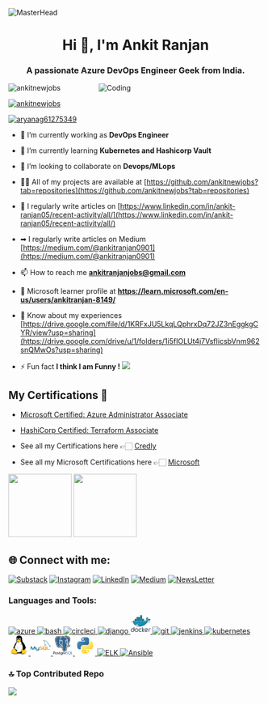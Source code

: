 ![MasterHead](https://blogger.googleusercontent.com/img/b/R29vZ2xl/AVvXsEibK9Sg6OGUDk_TcTJfrhAhkSsVD4gKknMnv2W2FuQbOwy3E39aCoFqFoRAwDuOFlLoNnOYh7Gmc2J6WML3f-LZG90MFqZvtLcL2YYqG4F_OBACnP0cH4jiG6EQ5WCNDo3CroMjhL1iyKt9l4waMPV_6Dx3_UaDyrk7zdP8X9n_7cpni8hYp-aDm6FI/s1600/I023_BlogBanner-01.png)

<h1 align="center">Hi 👋, I'm Ankit Ranjan</h1>
<h3 align="center">A passionate Azure DevOps Engineer Geek from India.</h3>

<img align="right" alt="Coding" width="325" src="https://cdn.dribbble.com/users/1162077/screenshots/3848914/programmer.gif">

<p align="left"> <img src="https://komarev.com/ghpvc/?username=ankitnewjobs&label=Profile%20views&color=0e75b6&style=flat" alt="ankitnewjobs" /> </p>

<p align="left"> <a href="https://github.com/ryo-ma/github-profile-trophy"><img src="https://github-profile-trophy.vercel.app/?username=ankitnewjobs" alt="ankitnewjobs" /></a> </p>

<p align="left"> <a href="https://twitter.com/ankitranjan621" target="blank"><img src="https://img.shields.io/twitter/follow/ankitranjan6219?logo=twitter&style=for-the-badge" alt="aryanag61275349" /></a> </p>

- 🔭 I’m currently working as **DevOps Engineer**

- 🌱 I’m currently learning **Kubernetes and Hashicorp Vault**

- 👯 I’m looking to collaborate on **Devops/MLops**

- 👨‍💻 All of my projects are available at [https://github.com/ankitnewjobs?tab=repositories](https://github.com/ankitnewjobs?tab=repositories)

- 📝 I regularly write articles on [https://www.linkedin.com/in/ankit-ranjan05/recent-activity/all/](https://www.linkedin.com/in/ankit-ranjan05/recent-activity/all/)

- ➡ I regularly write articles on Medium [https://medium.com/@ankitranjan0901](https://medium.com/@ankitranjan0901)
  
- 📫 How to reach me **ankitranjanjobs@gmail.com**

- 📎 Microsoft learner profile at **https://learn.microsoft.com/en-us/users/ankitranjan-8149/**

- 📄 Know about my experiences [https://drive.google.com/file/d/1KRFxJU5LkqLQphrxDq72JZ3nEggkgCYR/view?usp=sharing](https://drive.google.com/drive/u/1/folders/1i5fIOLUt4j7VsfIicsbVnm962snQMwOs?usp=sharing)


- ⚡ Fun fact **I think I am Funny !**
![](https://hit.yhype.me/github/profile?user_id=132704247)


##  **My Certifications 🏅**
- [Microsoft Certified: Azure Administrator Associate](https://learn.microsoft.com/en-us/users/ankitranjan-8149/credentials/certification/azure-administrator?tab=credentials-tab)
  
- [HashiCorp Certified: Terraform Associate](https://www.credly.com/badges/cd228e03-3a77-4a18-b8d2-6af1ddaae06e)

- See all my Certifications here 👉🏻 [Credly](https://www.credly.com/users/ankit-ranjan05)
- See all my Microsoft Certifications here 👉🏻 [Microsoft](https://learn.microsoft.com/en-us/users/ankitranjan-8149/credentials?tab=credentials-tab)

<p align="left">
  <img src="https://images.credly.com/images/35d18649-95c6-4c78-b07a-cfc1362318f3/azure-administrator-associate.png" width="125" height="125">
  <img src="https://images.credly.com/size/340x340/images/ed4be915-68f8-428a-b332-40ded9084ee5/blob" width="125" height="125">
</p>

## 🌐 Connect with me:

[![Substack](https://img.shields.io/badge/Substack-1769ff?logo=Substack&logoColor=white)](https://substack.com/@ankitnewjobs?utm_source=user-menu) [![Instagram](https://img.shields.io/badge/Instagram-%23E4405F.svg?logo=Instagram&logoColor=white)](https://instagram.com/ankit.ranjan) [![LinkedIn](https://img.shields.io/badge/LinkedIn-%230077B5.svg?logo=linkedin&logoColor=white)](https://www.linkedin.com/in/ankit-ranjan05/) [![Medium](https://img.shields.io/badge/Medium-12100E?logo=medium&logoColor=white)](https://medium.com/@ankitranjan0901)  [![NewsLetter](https://img.shields.io/badge/NewsLetter-12100E?logo=NewsLetter&logoColor=white)](https://www.linkedin.com/newsletters/the-azure-guy-7197064229571424256/)

<h3 align="left">Languages and Tools:</h3>
<a href="https://azure.microsoft.com/en-in/" target="_blank" rel="noreferrer"> <img src="https://www.vectorlogo.zone/logos/microsoft_azure/microsoft_azure-icon.svg" alt="azure" width="40" height="40"/> </a>  <a href="https://www.gnu.org/software/bash/" target="_blank" rel="noreferrer"> <img src="https://www.vectorlogo.zone/logos/gnu_bash/gnu_bash-icon.svg" alt="bash" width="40" height="40"/> </a> <a href="https://circleci.com" target="_blank" rel="noreferrer"> <img src="https://www.vectorlogo.zone/logos/circleci/circleci-icon.svg" alt="circleci" width="40" height="40"/> </a> <a href="https://www.djangoproject.com/" target="_blank" rel="noreferrer"> <img src="https://cdn.worldvectorlogo.com/logos/django.svg" alt="django" width="40" height="40"/> </a> <a href="https://www.docker.com/" target="_blank" rel="noreferrer"> <img src="https://raw.githubusercontent.com/devicons/devicon/master/icons/docker/docker-original-wordmark.svg" alt="docker" width="40"  <a href="https://git-scm.com/" target="_blank" rel="noreferrer"> <img src="https://www.vectorlogo.zone/logos/git-scm/git-scm-icon.svg" alt="git" width="40" height="40"/> <a href="https://www.jenkins.io" target="_blank" rel="noreferrer"> <img src="https://www.vectorlogo.zone/logos/jenkins/jenkins-icon.svg" alt="jenkins" width="40" height="40"/> </a> <a href="https://kubernetes.io" target="_blank" rel="noreferrer"> <img src="https://www.vectorlogo.zone/logos/kubernetes/kubernetes-icon.svg" alt="kubernetes" width="40" height="40"/> </a> <a href="https://www.linux.org/" target="_blank" rel="noreferrer"> <img src="https://raw.githubusercontent.com/devicons/devicon/master/icons/linux/linux-original.svg" alt="linux" width="40" height="40"/> </a> <a href="https://www.mysql.com/" target="_blank" rel="noreferrer"> <img src="https://raw.githubusercontent.com/devicons/devicon/master/icons/mysql/mysql-original-wordmark.svg" alt="mysql" width="40" height="40"/> </a> <a href="https://www.postgresql.org" target="_blank" rel="noreferrer"> <img src="https://raw.githubusercontent.com/devicons/devicon/master/icons/postgresql/postgresql-original-wordmark.svg" alt="postgresql" width="40" height="40"/> </a> <a href="https://www.python.org" target="_blank" rel="noreferrer"> <img src="https://raw.githubusercontent.com/devicons/devicon/master/icons/python/python-original.svg" alt="python" width="40" height="40"/> </a> <a href="https://www.elastic.co/elastic-stack" target="_blank" rel="noreferrer"> <img src="https://cdn.shortpixel.ai/spio/ret_img,q_orig,to_webp,s_webp/flowygo.com/wp-content/uploads/2021/12/ELK_stack.png" alt="ELK" width="40" height="40"/> </a> <a href="https://docs.ansible.com/ansible/latest/getting_started/index.html"> <img src="https://upload.wikimedia.org/wikipedia/commons/thumb/2/24/Ansible_logo.svg/1200px-Ansible_logo.svg.png" alt="Ansible" width="40" height="40"/> </a> </a> 

### 🔝 Top Contributed Repo

![](https://github-contributor-stats.vercel.app/api?username=ankitnewjobs&limit=5&theme=flat&combine_all_yearly_contributions=true)

